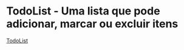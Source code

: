 # TodoList - Uma lista que pode adicionar, marcar ou excluir itens

<a href="https://febotero.github.io/TodoList/">TodoList</a>
